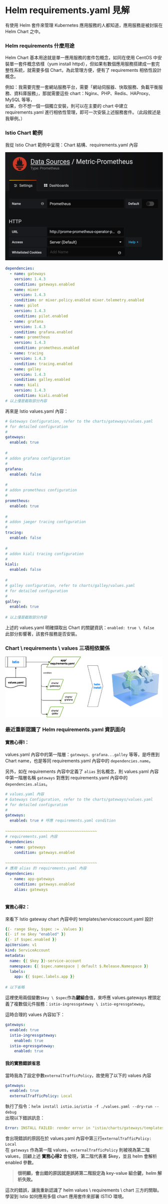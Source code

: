 # Helm requirements.yaml 見解

有使用 Helm 套件來管理 Kubernetes 應用服務的人都知道，應用服務是被封裝在 Helm Chart 之中。

### Helm requirements 什麼用途

Helm Chart 基本用途就是單一應用服務的套件包概念，如同在使用 CentOS 中安裝單一套件概念依樣（yum install httpd），但如果有數個應用服務搭建成一套完整性系統，就需要多個 Chart，為此管理方便，便有了 requirements 相依性設計概念。

例如：我需要完整一套網站服務平台，需要「網站伺服器、快取服務、負載平衡服務、資料庫服務」，那就需要這些 chart：Nginx、PHP、Redis、HAProxy、MySQL 等等，  
如果，你不想一個一個獨立安裝，則可以在主要的 chart 中建立 requirements.yaml 進行相依性管理，即可一次安裝上述服務套件。（此段敘述是我舉例。）

### Istio Chart 範例

我從 Istio Chart 範例中呈現：Chart 結構、requirements.yaml 內容

![](../.gitbook/assets/image%20%289%29.png)

```yaml
dependencies:
  - name: gateways
    version: 1.4.3
    condition: gateways.enabled
  - name: mixer
    version: 1.4.3
    condition: or mixer.policy.enabled mixer.telemetry.enabled
  - name: pilot
    version: 1.4.3
    condition: pilot.enabled
  - name: grafana
    version: 1.4.3
    condition: grafana.enabled
  - name: prometheus
    version: 1.4.3
    condition: prometheus.enabled
  - name: tracing
    version: 1.4.3
    condition: tracing.enabled
  - name: galley
    version: 1.4.3
    condition: galley.enabled
  - name: kiali
    version: 1.4.3
    condition: kiali.enabled
# 以上僅是截取部分內容
```

再來是 Istio values.yaml 內容：

```yaml
# Gateways Configuration, refer to the charts/gateways/values.yaml
# for detailed configuration
#
gateways:
  enabled: true

#
# addon grafana configuration
#
grafana:
  enabled: false

#
# addon prometheus configuration
#
prometheus:
  enabled: true

#
# addon jaeger tracing configuration
#
tracing:
  enabled: false

#
# addon kiali tracing configuration
#
kiali:
  enabled: false

#
# galley configuration, refer to charts/galley/values.yaml
# for detailed configuration
#
galley:
  enabled: true

# 以上僅是截取部分內容
```

上述的 values.yaml 明確擷取出 Chart 的關鍵資訊：`enabled: true \ false`  
此部分影響著，該套件服務是否安裝。

### Chart \ requirements \ values 三項相依關係

![](../.gitbook/assets/helm-structure-page-2.png)

### 最近重新認識了 Helm requirements.yaml 資訊面向

#### 實務心得1：

values.yaml 內容中的第一階層：`gateways、grafana...galley` 等等，是呼應到Chart name，也是等同 requirements.yaml 內容中的 `dependencies.name`。

另外，如在 requirements 內容中定義了 `alias` 別名概念，則 values.yaml 內容中第一階層名稱 `gateways` 對應到 requirements.yaml 內容中的 `dependencies.alias`。

```yaml
# values.yaml 內容
# Gateways Configuration, refer to the charts/gateways/values.yaml
# for detailed configuration
#
gateways:
  enabled: true # 呼應 requirements.yaml condition

~~~~~~~~~~~~~~~~~~~~~~~~~~~~~~~~~~~~~~~~~
# requirements.yaml 內容
dependencies:
  - name: gateways
    condition: gateways.enabled

~~~~~~~~~~~~~~~~~~~~~~~~~~~~~~~~~~~~~~~~~
# 應用 alias 的 requirements.yaml 內容
dependencies:
  - name: app-gateways
    condition: gateways.enabled
    alias: gateways
    
```

#### 實務心得2：

來看下 Istio gateway chart 內容中的 templates/serviceaccount.yaml 設計

```yaml
{{- range $key, $spec := .Values }}
{{- if ne $key "enabled" }}
{{- if $spec.enabled }}
apiVersion: v1
kind: ServiceAccount
metadata:
  name: {{ $key }}-service-account
  namespace: {{ $spec.namespace | default $.Release.Namespace }}
  labels:
    app: {{ $spec.labels.app }}

# 以下省略
```

這裡使用兩個變數`$key \ $spec`作為**鍵組合**值，來呼應 values.gateways 裡頭定義了複數個元件服務：`istio-ingressgateway \ istio-egressgateway`。

這時合理的 values 內容如下：

```yaml
gateways:
  enabled: true
  istio-ingressgateway:
    enabled: true
  istio-egressgateway:
    enabled: true

```

#### 我的實務錯誤省思

當時我為了設定參數`externalTrafficPolicy`，故使用了以下的 values 內容

```yaml
gateways:
  enabled: true
  externalTrafficPolicy: Local

```

執行了指令：`helm install istio.io/istio -f ./values.yaml --dry-run --debug`  
出現以下錯誤訊息：

```yaml
Error: INSTALL FAILED: render error in "istio/charts/gateways/templates/serviceaccount.yaml": template: istio/charts/gateways/templates/serviceaccount.yaml:3:12: executing "istio/charts/gateways/templates/serviceaccount.yaml" at <$spec.enabled>: can't evaluate field enabled in type interface {}
```

會出現錯誤的原因在於 values.yaml 內容中第三行`externalTrafficPolicy: Local`  
在 `gateways` 作為第一階 values，`externalTrafficPolicy` 則被視為第二階 values，回顧上述 **實務心得2** 會發現，第二階代表著 $key，並且 helm 會解析 enabled 參數。

> **很明顯，會出錯的原因就是誤將第二階設定為 key-value 組合鍵，helm 解析失敗。**

這次的錯誤，讓我重新認識了 helm values \ requirements \ chart 三方的關聯。  
學習到 Istio 如何應用多個 chart 應用套件來部署 ISTIO 環境。  


